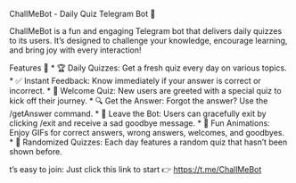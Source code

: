 ChallMeBot - Daily Quiz Telegram Bot 🎉

ChallMeBot is a fun and engaging Telegram bot that delivers daily quizzes to its users. It’s designed to challenge your knowledge, encourage learning, and bring joy with every interaction!

Features 🧠
	* 🏆 Daily Quizzes: Get a fresh quiz every day on various topics.
	* ✅ Instant Feedback: Know immediately if your answer is correct or incorrect.
	* 🎉 Welcome Quiz: New users are greeted with a special quiz to kick off their journey.
	* 🔍 Get the Answer: Forgot the answer? Use the /getAnswer command. 
	* 🚪 Leave the Bot: Users can gracefully exit by clicking /exit and receive a sad goodbye message.
	* 🎨 Fun Animations: Enjoy GIFs for correct answers, wrong answers, welcomes, and goodbyes.
	* 🔢 Randomized Quizzes: Each day features a random quiz that hasn’t been shown before.


 t’s easy to join:
	Just click this link to start 👉 https://t.me/ChallMeBot

